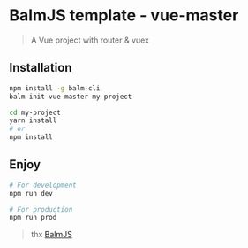 # BalmJS template - vue-master
> A Vue project with router & vuex

## Installation

```sh
npm install -g balm-cli
balm init vue-master my-project

cd my-project
yarn install
# or
npm install
```

## Enjoy

```sh
# For development
npm run dev

# For production
npm run prod
```

> thx [BalmJS](http://balmjs.com/)
